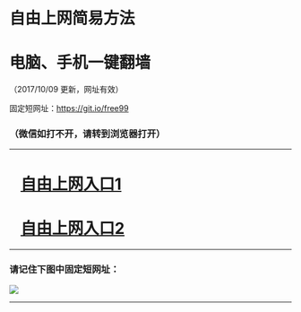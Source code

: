 ﻿# 自由上网简易方法

# 电脑、手机一键翻墙

（2017/10/09 更新，网址有效）

固定短网址：https://git.io/free99

### （微信如打不开，请转到浏览器打开）


***





# &nbsp;&nbsp; <a href="http://ft1935119645.fwq-tz-1001.info/fwqtz01.html?t=100900119351 " target="_blank">自由上网入口1</a>
# &nbsp;&nbsp; <a href="http://ft425417537.fwq-tz-1002.info/fwqtz02.html?t=100900111257 " target="_blank">自由上网入口2</a>
***

### 请记住下图中固定短网址：

<img src="https://s3-us-west-2.amazonaws.com/fwq-1001/yjfq-20170905okok.png" /> 


***

